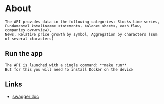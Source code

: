 # About
    The API provides data in the following categories: Stocks time series, 
    Fundamental Data(income statements, balance sheets, cash flow, companies ovewrview),
    News, Relative price growth by symbol, Aggregation by characters (sum of several characters)

## Run the app

    The API is launched with a single command: **make run**
    But for this you will need to install Docker on the device

## Links
* [swagger doc](https://app.swaggerhub.com/apis/sorohimm/stonks/1.0.0)
